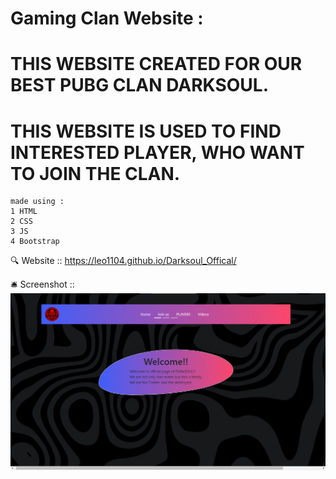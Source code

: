 
# Gaming Clan Website :
# THIS WEBSITE CREATED FOR OUR BEST PUBG CLAN DARKSOUL.
# THIS WEBSITE IS USED TO FIND INTERESTED PLAYER, WHO WANT TO JOIN THE CLAN. 

```
made using : 
1 HTML
2 CSS
3 JS
4 Bootstrap

```
:mag:	 Website :: https://leo1104.github.io/Darksoul_Offical/

:bellhop_bell: Screenshot :: ![Landing Page Screenshot](/image.png)
